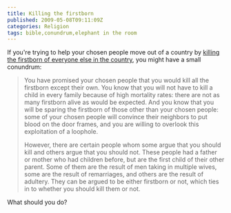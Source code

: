 ```yaml
---
title: Killing the firstborn
published: 2009-05-08T09:11:09Z
categories: Religion
tags: bible,conundrum,elephant in the room
---
```


If you're trying to help your chosen people move out of a country by <a href="http://www.biblegateway.com/passage/?search=Exodus%2011-12;&version=31;">killing the firstborn of everyone else in the country</a>, you might have a small conundrum:

<blockquote>
<p>
You have promised your chosen people that you would kill all the firstborn except their own.  You know that you will not have to kill a child in every family because of high mortality rates: there are not as many firstborn alive as would be expected.  And you know that you will be sparing the firstborn of those other than your chosen people: some of your chosen people will convince their neighbors to put blood on the door frames, and you are willing to overlook this exploitation of a loophole.
</p>
<p>
However, there are certain people whom some argue that you should kill and others argue that you should not.  These people had a father or mother who had children before, but are the first child of their other parent.  Some of them are the result of men taking in multiple wives, some are the result of remarriages, and others are the result of adultery.  They can be argued to be either firstborn or not, which ties in to whether you should kill them or not.
</p>
</blockquote>

What should you do?

